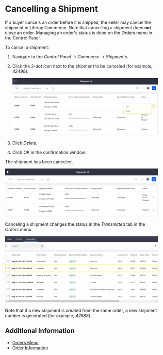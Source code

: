 # Cancelling a Shipment

If a buyer cancels an order before it is shipped, the seller may cancel the shipment in Liferay Commerce. Note that cancelling a shipment does **not** close an order. Managing an order's status is done on the _Orders_ menu in the Control Panel.

To cancel a shipment:

1. Navigate to the _Control Panel_ → _Commerce_ → _Shipments_.
2. Click the _3-dot icon_ next to the shipment to be canceled (for example, _42498_).

    ![Delete Button](./cancelling-a-shipment/images/01.png)

3. Click _Delete_.
4. Click _OK_ in the confirmation window.

The shipment has been canceled.

![Shipment has been deleted](./cancelling-a-shipment/images/02.png)

Canceling a shipment changes the status in the _Transmitted_ tab in the _Orders_ menu.

![Updated Transmitted Tab](./cancelling-a-shipment/images/03.png)

Note that if a new shipment is created from the same order, a new shipment number is generated (for example, _42888_).

## Additional Information

* [Orders Menu](../order-management/orders-menu.md)
* [Order Information](../order-management/order-information.md)
